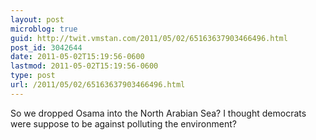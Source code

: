 ```yaml
---
layout: post
microblog: true
guid: http://twit.vmstan.com/2011/05/02/65163637903466496.html
post_id: 3042644
date: 2011-05-02T15:19:56-0600
lastmod: 2011-05-02T15:19:56-0600
type: post
url: /2011/05/02/65163637903466496.html
---
```

So we dropped Osama into the North Arabian Sea? I thought democrats were suppose to be against polluting the environment?
